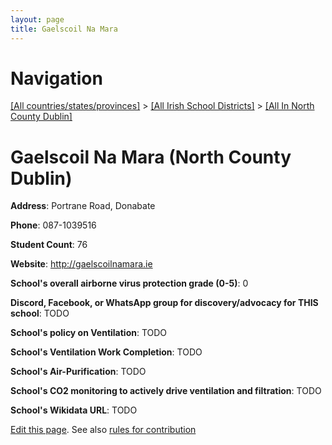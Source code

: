 ```yaml
---
layout: page
title: Gaelscoil Na Mara
---
```

# Navigation

[[All countries/states/provinces]](../../..) > [[All Irish School Districts]](../..) > [[All In North County Dublin]](..)

# Gaelscoil Na Mara (North County Dublin)

**Address**: Portrane Road, Donabate

**Phone**: 087-1039516

**Student Count**: 76

**Website**: <http://gaelscoilnamara.ie>

**School's overall airborne virus protection grade (0-5)**: 0

**Discord, Facebook, or WhatsApp group for discovery/advocacy for THIS school**: TODO

**School's policy on Ventilation**: TODO

**School's Ventilation Work Completion**: TODO

**School's Air-Purification**: TODO

**School's CO2 monitoring to actively drive ventilation and filtration**: TODO

**School's Wikidata URL**: TODO


[Edit this page](https://github.com/ventilate-schools/Ireland/edit/main/./Dublin_North_County_Dublin/Gaelscoil_Na_Mara.md). See also [rules for contribution](../../../contribution-rules/)